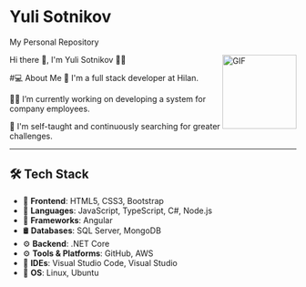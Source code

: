 # Yuli Sotnikov
My Personal Repository

<img align="right" alt="GIF" height="130px" img src="https://i.giphy.com/media/v1.Y2lkPTc5MGI3NjExNHRnZ2FxMWdhOXR3MXgyYmJ3d2xqeGs0eWI2dm9iZW95OTQybXpoaSZlcD12MV9pbnRlcm5hbF9naWZfYnlfaWQmY3Q9Zw/NytMLKyiaIh6VH9SPm/giphy.gif">

Hi there 👋, I'm Yuli Sotnikov 👨‍💻

#💻 About Me
💼 I'm a full stack developer at Hilan.

🐱‍🏍 I’m currently working on developing a system for company employees.

💪 I'm self-taught and continuously searching for greater challenges.

---

## 🛠 Tech Stack
* 🎨 **Frontend**: HTML5, CSS3, Bootstrap
* 🧰 **Languages**: JavaScript, TypeScript, C#, Node.js
* 🧰 **Frameworks**: Angular
* 🛢 **Databases**: SQL Server, MongoDB
* ⚙️ **Backend**: .NET Core
* ⚙️ **Tools & Platforms**: GitHub, AWS
* 🔧 **IDEs**: Visual Studio Code, Visual Studio
* 🔧 **OS**: Linux, Ubuntu
